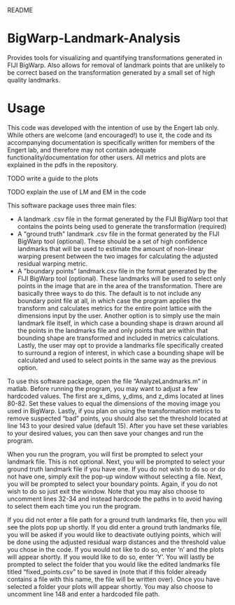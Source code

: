 README

# BigWarp-Landmark-Analysis
Provides tools for visualizing and quantifying transformations generated in FIJI BigWarp. Also allows for removal of landmark points that are unlikely to be correct based on the transformation generated by a small set of high quality landmarks.

# Usage
This code was developed with the intention of use by the Engert lab only. While others are welcome (and encouraged!) to use it, the code and its accompanying documentation is specifically written for members of the Engert lab, and therefore may not contain adequate functionality/documentation for other users. All metrics and plots are explained in the pdfs in the repository.

TODO write a guide to the plots

TODO explain the use of LM and EM in the code

This software package uses three main files:
 * A landmark .csv file in the format generated by the FIJI BigWarp tool that contains the points being used to generate the transformation (required)
 * A "ground truth" landmark .csv file in the format generated by the FIJI BigWarp tool (optional). These should be a set of high confidence landmarks that will be used to estimate the amount of non-linear warping present between the two images for calculating the adjusted residual warping metric.
 * A "boundary points" landmark.csv file in the format generated by the FIJI BigWarp tool (optional). These landmarks will be used to select only points in the image that are in the area of the transformation. There are basically three ways to do this. The default is to not include any boundary point file at all, in which case the program applies the transform and calculates metrics for the entire point lattice with the dimensions input by the user. Another option is to simply use the main landmark file itself, in which case a bounding shape is drawn around all the points in the landmarks file and only points that are within that bounding shape are transformed and included in metrics calculations. Lastly, the user may opt to provide a landmarks file specifically created to surround a region of interest, in which case a bounding shape will be calculated and used to select points in the same way as the previous option.


To use this software package, open the file “AnalyzeLandmarks.m” in matlab. Before running the program, you may want to adjust a few hardcoded values. The first are x_dims, y_dims, and z_dims located at lines 80-82. Set these values to equal the dimensions of the moving image you used in BigWarp. Lastly, if you plan on using the transformation metrics to remove suspected “bad” points, you should also set the threshold located at line 143 to your desired value (default 15). After you have set these variables to your desired values, you can then save your changes and run the program. 

When you run the program, you will first be prompted to select your landmark file. This is not optional. Next, you will be prompted to select your ground truth landmark file if you have one. If you do not wish to do so or do not have one, simply exit the pop-up window without selecting a file. Next, you will be prompted to select your boundary points. Again, if you do not wish to do so just exit the window. Note that you may also choose to uncomment lines 32-34 and instead hardcode the paths in to avoid having to select them each time you run the program.

If you did not enter a file path for a ground truth landmarks file, then you will see the plots pop up shortly. If you did enter a ground truth landmarks file, you will be asked if you would like to deactivate outlying points, which will be done using the adjusted residual warp distances and the threshold value you chose in the code. If you would not like to do so, enter ‘n’ and the plots will appear shortly. If you would like to do so, enter ‘Y’. You will lastly be prompted to select the folder that you would like the edited landmarks file titled “fixed_points.csv” to be saved in (note that if this folder already contains a file with this name, the file will be written over). Once you have selected a folder your plots will appear shortly. You may also choose to uncomment line 148 and enter a hardcoded file path.
